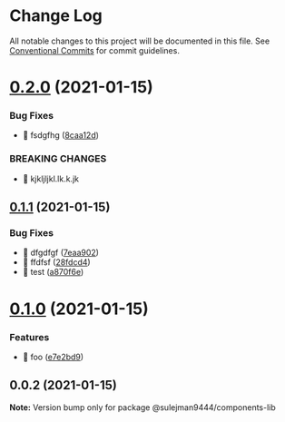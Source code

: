 # Change Log

All notable changes to this project will be documented in this file.
See [Conventional Commits](https://conventionalcommits.org) for commit guidelines.

# [0.2.0](https://github.com/sulejman9444/library/compare/@sulejman9444/components-lib@0.1.1...@sulejman9444/components-lib@0.2.0) (2021-01-15)


### Bug Fixes

* 🐛 fsdgfhg ([8caa12d](https://github.com/sulejman9444/library/commit/8caa12d13073fefaa3c10f62991353ac85896c50))


### BREAKING CHANGES

* 🧨 kjkljljkl.lk.k.jk





## [0.1.1](https://github.com/sulejman9444/library/compare/@sulejman9444/components-lib@0.1.0...@sulejman9444/components-lib@0.1.1) (2021-01-15)


### Bug Fixes

* 🐛 dfgdfgf ([7eaa902](https://github.com/sulejman9444/library/commit/7eaa902a1565a73742baa57f07a91425b6e60bc0))
* 🐛 ffdfsf ([28fdcd4](https://github.com/sulejman9444/library/commit/28fdcd41008f69638442c8ab89c73e4b3d850a62))
* 🐛 test ([a870f6e](https://github.com/sulejman9444/library/commit/a870f6e3f81d89b6a9a9c437bfda5ac0af979b78))





# [0.1.0](https://github.com/sulejman9444/library/compare/@sulejman9444/components-lib@0.0.2...@sulejman9444/components-lib@0.1.0) (2021-01-15)


### Features

* 🎸 foo ([e7e2bd9](https://github.com/sulejman9444/library/commit/e7e2bd93e2b3927f05606c194a2acbfe38b8e543))





## 0.0.2 (2021-01-15)

**Note:** Version bump only for package @sulejman9444/components-lib
